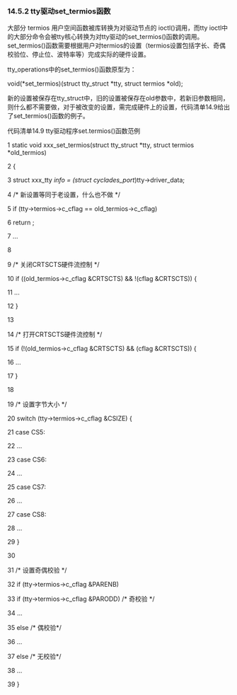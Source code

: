 ### 14.5.2 tty驱动set_termios函数

大部分 termios 用户空间函数被库转换为对驱动节点的 ioctl()调用，而tty ioctl中的大部分命令会被tty核心转换为对tty驱动的set_termios()函数的调用。set_termios()函数需要根据用户对termios的设置（termios设置包括字长、奇偶校验位、停止位、波特率等）完成实际的硬件设置。

tty_operations中的set_termios()函数原型为：

void(*set_termios)(struct tty_struct *tty, struct termios *old);

新的设置被保存在tty_struct中，旧的设置被保存在old参数中，若新旧参数相同，则什么都不需要做，对于被改变的设置，需完成硬件上的设置，代码清单14.9给出了set_termios()函数的例子。

代码清单14.9 tty驱动程序set.termios()函数范例

1 static void xxx_set_termios(struct tty_struct *tty, struct termios *old_termios) 
 
 2 { 
 
 3 struct xxx_tty *info = (struct cyclades_port*)tty->driver_data; 
 
 4 /* 新设置等同于老设置，什么也不做 */ 
 
 5 if (tty->termios->c_cflag == old_termios->c_cflag) 
 
 6 return ; 
 
 7 ... 
 
 8 
 
 9 /* 关闭CRTSCTS硬件流控制 */ 
 
 10 if ((old_termios->c_cflag &CRTSCTS) && !(cflag &CRTSCTS)) { 
 
 11 ...



12 } 
 
 13 
 
 14 /* 打开CRTSCTS硬件流控制 */ 
 
 15 if (!(old_termios->c_cflag &CRTSCTS) && (cflag &CRTSCTS)) { 
 
 16 ... 
 
 17 } 
 
 18 
 
 19 /* 设置字节大小 */ 
 
 20 switch (tty->termios->c_cflag &CSIZE) { 
 
 21 case CS5: 
 
 22 ... 
 
 23 case CS6: 
 
 24 ... 
 
 25 case CS7: 
 
 26 ... 
 
 27 case CS8: 
 
 28 ... 
 
 29 } 
 
 30 
 
 31 /* 设置奇偶校验 */ 
 
 32 if (tty->termios->c_cflag &PARENB) 
 
 33 if (tty->termios->c_cflag &PARODD) /* 奇校验 */ 
 
 34 ... 
 
 35 else /* 偶校验*/ 
 
 36 ... 
 
 37 else /* 无校验*/ 
 
 38 ... 
 
 39 }

